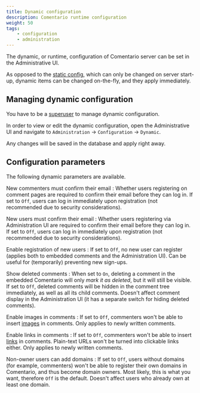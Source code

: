```yaml
---
title: Dynamic configuration
description: Comentario runtime configuration
weight: 50
tags:
    - configuration
    - administration
---
```


The dynamic, or runtime, configuration of Comentario server can be set in the Administrative UI.

<!--more-->

As opposed to the [static config](static), which can only be changed on server start-up, dynamic items can be changed on-the-fly, and they apply immediately.

## Managing dynamic configuration

You have to be a [superuser](/kb/permissions/superuser) to manage dynamic configuration.

In order to view or edit the dynamic configuration, open the Administrative UI and navigate to `Administration` → `Configuration` → `Dynamic`.

Any changes will be saved in the database and apply right away.

## Configuration parameters

The following dynamic parameters are available.

New commenters must confirm their email
: Whether users registering on comment pages are required to confirm their email before they can log in. If set to `Off`, users can log in immediately upon registration (not recommended due to security considerations).

New users must confirm their email
: Whether users registering via Administration UI are required to confirm their email before they can log in. If set to `Off`, users can log in immediately upon registration (not recommended due to security considerations).

Enable registration of new users
: If set to `Off`, no new user can register (applies both to embedded comments and the Administration UI). Can be useful for (temporarily) preventing new sign-ups.

Show deleted comments
: When set to `On`, deleting a comment in the embedded Comentario will only *mark it as deleted*, but it will still be visible. If set to `Off`, deleted comments will be hidden in the comment tree immediately, as well as all its child comments. Doesn't affect comment display in the Administration UI (it has a separate switch for hiding deleted comments).

Enable images in comments
: If set to `Off`, commenters won't be able to insert [images](/kb/markdown#images) in comments. Only applies to newly written comments.

Enable links in comments
: If set to `Off`, commenters won't be able to insert [links](/kb/markdown#links) in comments. Plain-text URLs won't be turned into clickable links either. Only applies to newly written comments.

Non-owner users can add domains
: If set to `Off`, users without domains (for example, commenters) won't be able to register their own domains in Comentario, and thus become domain owners. Most likely, this is what you want, therefore `Off` is the default. Doesn't affect users who already own at least one domain.
